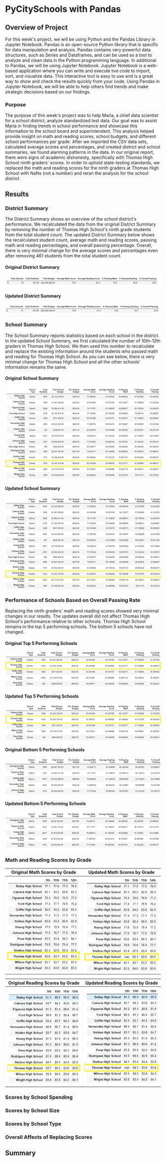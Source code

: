 # PyCitySchools with Pandas

## Overview of Project
For this week's project, we will be using Python and the Pandas Library in Jupyter Notebook. Pandas is an open-source Python library that is specific for data manipulation and analysis. Pandas contains very powerful data structures, such as Series and Dataframes, and can be used as a tool to analyze and clean data in the Python programming language. In additional to Pandas, we will be using Jupyter Notebook. Jupyter Notebook is a web-based application where you can write and execute live code to import, sort, and visualize data. This interactive tool is easy to use and is a great way to show and check the results quickly from your code. Using Pandas in Jupyter Notebook, we will be able to help others find trends and make strategic decisions based on our findings.

### Purpose
The purpose of this week's project was to help Maria, a chief data scientist for a school district, analyze standardized test data. Our goal was to assist Maria in finding trends in school performance and showcase this information to the school board and superintendent. This analysis helped provide insight on math and reading scores, school budgets, and different school performances per grade. After we imported the CSV data sets, calculated average scores and percentages, and created district and school summaries, we found alarming patterns in the data. In our original report, there were signs of academic dishonesty, specifically with Thomas High School ninth graders' scores. In order to uphold state-testing standards, we replaced the math and reading scores for the ninth graders at Thomas High School with NaNs (not a number) and reran the analysis for the school district.

## Results

### District Summary
The District Summary shows an overview of the school district's performance. We recalculated the data from the original District Summary by removing the number of Thomas High School's ninth grade students from the total student count. The updated District Summary below shows the recalculated student count, average math and reading scores, passing math and reading percentages, and overall passing percentage. Overall, there is very minimal change for the average scores and percentages even after removing 461 students from the total student count.

#### Original District Summary
![district_summary_original](/Resources/district_summary_original.PNG)

#### Updated District Summary
![district_summary_new](/Resources/district_summary_new.PNG)

### School Summary
The School Summary reports statistics based on each school in the district. In the updated School Summary, we first calculated the number of 10th-12th graders in Thomas High School. We then used this number to recalculate and replace the existing information around the students who passed math and reading for Thomas High School. As you can see below, there is very minimal change for Thomas High School and all the other schools' information remains the same.

#### Original School Summary
![per_school_summary_original](/Resources/per_school_summary_original.PNG)

#### Updated School Summary
![per_school_summary_new](/Resources/per_school_summary_new.PNG)

### Performance of Schools Based on Overall Passing Rate
Replacing the ninth graders' math and reading scores showed very minimal changes in our results. The updates overall did not affect Thomas High School's performance relative to other schools. Thomas High School remains in the top 5 performing schools. The bottom 5 schools have not changed. 

#### Original Top 5 Performing Schools
![top_five_original](/Resources/top_five_original.PNG)

#### Updated Top 5 Performing Schools
![top_five_new](/Resources/top_five_new.PNG)

#### Original Bottom 5 Performing Schools
![bottom_five_original](/Resources/bottom_five_original.PNG)

#### Updated Bottom 5 Performing Schools
![bottom_five_new](/Resources/bottom_five_new.PNG)

### Math and Reading Scores by Grade

|Original Math Scores by Grade     |Updated Math Scores by Grade      |
|------------|-------------|
|![math_scores_by_grade_original](/Resources/math_scores_by_grade_original.PNG)|![math_scores_by_grade_new](/Resources/math_scores_by_grade_new.PNG)|


|Original Reading Scores by Grade     |Updated Reading Scores by Grade      |
|------------|-------------|
|![reading_scores_by_grade_original](/Resources/reading_scores_by_grade_original.PNG)|![reading_scores_by_grade_new](/Resources/reading_scores_by_grade_new.PNG)|

### Scores by School Spending
### Scores by School Size
### Scores by School Type

### Overall Affects of Replacing Scores

## Summary
